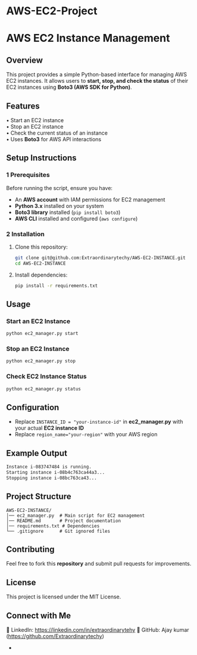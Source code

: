# AWS-EC2-Project

# **AWS EC2 Instance Management**  

## **Overview**  
This project provides a simple Python-based interface for managing AWS EC2 instances. It allows users to **start, stop, and check the status** of their EC2 instances using **Boto3 (AWS SDK for Python)**.  

## **Features**  
• Start an EC2 instance  
• Stop an EC2 instance  
• Check the current status of an instance  
• Uses **Boto3** for AWS API interactions  

## **Setup Instructions**  

### **1 Prerequisites**  
Before running the script, ensure you have:  
- An **AWS account** with IAM permissions for EC2 management  
- **Python 3.x** installed on your system  
- **Boto3 library** installed (`pip install boto3`)  
- **AWS CLI** installed and configured (`aws configure`)  

### **2 Installation**  
1. Clone this repository:  
   ```bash
   git clone git@github.com:Extraordinarytechy/AWS-EC2-INSTANCE.git  
   cd AWS-EC2-INSTANCE  
   ```  
2. Install dependencies:  
   ```bash
   pip install -r requirements.txt  
   ```  

## **Usage**  

### **Start an EC2 Instance**  
```python
python ec2_manager.py start  
```  

### **Stop an EC2 Instance**  
```python
python ec2_manager.py stop  
```  

### **Check EC2 Instance Status**  
```python
python ec2_manager.py status  
```  

## **Configuration**  
- Replace `INSTANCE_ID = "your-instance-id"` in **ec2_manager.py** with your actual **EC2 instance ID**  
- Replace `region_name="your-region"` with your AWS region  

## **Example Output**  
```bash
Instance i-083747484 is running.  
Starting instance i-08b4c763ca44a3...  
Stopping instance i-08bc763ca43...  
```  

## **Project Structure**  
```
AWS-EC2-INSTANCE/  
│── ec2_manager.py  # Main script for EC2 management  
│── README.md       # Project documentation  
│── requirements.txt # Dependencies  
└── .gitignore      # Git ignored files  
```  

## **Contributing**  
Feel free to fork this **repository** and submit pull requests for improvements.  

## License
This project is licensed under the MIT License.  

## **Connect with Me**  
📩 LinkedIn: https://linkedin.com/in/extraordinarytehy 
🚀 GitHub: Ajay kumar (https://github.com/Extraordinarytechy)  

-
